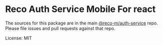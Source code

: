 # Reco Auth Service Mobile For react

The sources for this package are in the main [@reco-m/auth-service](http://src.devops.bitech.cn/framework/reco10.mobile.git) repo. Please file issues and pull requests against that repo.

License: MIT

